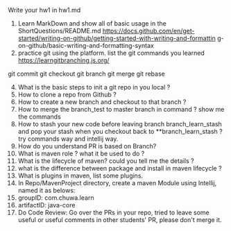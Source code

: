 Write your hw1 in hw1.md
1. Learn MarkDown and show all of basic usage in the ShortQuestions/README.md
https://docs.github.com/en/get-started/writing-on-github/getting-started-with-writing-and-formattin
g-on-github/basic-writing-and-formatting-syntax
2. practice git using the platform. list the git commands you learned
https://learngitbranching.js.org/

git commit
git checkout
git branch
git merge
git rebase

4. What is the basic steps to init a git repo in you local ?
5. How to clone a repo from Github ?
6. How to create a new branch and checkout to that branch ?
7. How to merge the branch_test to master branch in command ? show me the commands
8. How to stash your new code before leaving branch branch_learn_stash and pop your stash when you
checkout back to **branch_learn_stash ? try commands way and intellij way.
9. How do you understand PR is based on Branch?
10. What is maven role ? what it be used to do ?
11. What is the lifecycle of maven? could you tell me the details ?
12. what is the difference between package and install in maven lifecycle ?
13. What is plugins in maven, list some plugins.
14. In Repo/MavenProject directory, create a maven Module using Intellij, named it as belows:
1. groupID: com.chuwa.learn
2. artifactID: java-core
14. Do Code Review: Go over the PRs in your repo, tried to leave some useful or useful comments in other
students' PR, please don't merge it.
